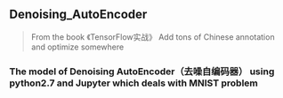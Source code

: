 ## Denoising_AutoEncoder

> From the book 《TensorFlow实战》 
> Add tons of Chinese annotation and optimize somewhere

### The model of Denoising AutoEncoder（去噪自编码器） using python2.7 and Jupyter which deals with MNIST problem
